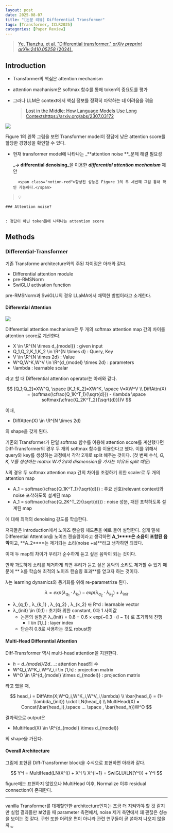 ```yaml
---
layout: post
date: 2025-08-07
title: "[논문 리뷰] Differential Transformer"
tags: [Transformer, ICLR2025]
categories: [Paper Review]
---
```


> [Ye, Tianzhu, et al. "Differential transformer." ](https://arxiv.org/abs/2410.05258)[_arXiv preprint arXiv:2410.05258_](https://arxiv.org/abs/2410.05258)[ (2024).](https://arxiv.org/abs/2410.05258)



## Introduction

- Transformer의 핵심은 attention mechanism
- attention machanism은 softmax 함수를 통해 token의 중요도를 평가
- 그러나 LLM은 context에서 핵심 정보를 정확히 파악하는 데 어려움을 겪음

	> [Lost in the Middle: How Language Models Use Long Contextshttps://arxiv.org/abs/2307.03172](https://arxiv.org/abs/2307.03172)


![](https://prod-files-secure.s3.us-west-2.amazonaws.com/542b861c-36a8-4051-84e5-8804b6728dba/9083ea56-691a-4752-ae26-47f403431ac8/image.png?X-Amz-Algorithm=AWS4-HMAC-SHA256&X-Amz-Content-Sha256=UNSIGNED-PAYLOAD&X-Amz-Credential=ASIAZI2LB466X5BXVOXF%2F20250924%2Fus-west-2%2Fs3%2Faws4_request&X-Amz-Date=20250924T080111Z&X-Amz-Expires=3600&X-Amz-Security-Token=IQoJb3JpZ2luX2VjEM%2F%2F%2F%2F%2F%2F%2F%2F%2F%2F%2FwEaCXVzLXdlc3QtMiJGMEQCIH2pHGtAMqBoAHXEU%2BIJ0lwg8QizLLAu0o5RiUZSmg61AiA5ZM%2B8FL3T1dW%2FKMncbRkvWS9PW9V6kuAI7Fs3n7I9cSr%2FAwhYEAAaDDYzNzQyMzE4MzgwNSIMdbUFcfrC6Jv01PHsKtwDNfn6K5oCBCEjzmXgENAH52N1fpEe9TYk%2F5I5m9M9gGHBqbJwqnLrVvCxs61xtGhlSKeZAnyD7tehdYpT5uarNxa3wEicpJd%2BJuLB%2B4xYSTStBmvq%2FFuSkhO%2FiIwJlJV2Wdc384JBOc0DHTmGin91uEF%2B8TT3zYf0bzuJ9xyf8mfPsZIGpF8NGjbAOL03rSKNanSCLZ%2BjIOD08BtnUJNLKYy2GbjLeaxFOpwEtV7yGa%2B%2FaZoP1%2FmSTrDT20JduH%2B7U6h6elXb%2BBWSjcEaV%2BXBtSysvoF05yJ6lb%2BFmrKQGfTqxRIjOWzG4VVE7jtlffgKO%2FxKhx1TNbAvZhTYKTdtJQJ9C9uJddgVxu%2FYJo2eP5JkbfLTLb9z589n7WmNebat8K%2FsiRk8dh0s7x930izY0lFB0Cy8xW%2FnUzR3KFO7N%2FyvFwGdiVIaq0t8NiGAbkwxBC%2F%2FLFFGG%2FqbHzXOsYXjblGp11CTRsJrHz7Yqg5EbEweU8pemc7x4%2BHwPSBeEYZhjrezYDMVdCXuTEROJ3WYjpf%2FSLoG3h2VhS5BJBfXRsTSNslsChisAny%2F7GLCUCyuYyO9I7E4SY2wRC%2F1%2FG9PWMkCvTF34Wsj1MUE%2B9r226GFmYQqqmt%2BgHMor40wl7XOxgY6pgFtEZo%2FxD07%2FTPHfQk8vFPab1EmNMCWs7qPI2YSsqKoQyKjylttcjePfbBPE3vOy5Txc69HZj8CqXbwnBi%2BxGvV6BRq0UKuF08zlSl9XAI%2FsrV%2B24kcNhOS4zz5TZgFhopVkZ2IdRtv19wfDObNYXWGcD1SrTaK7RY111G1fIID6aiRRf0lbj1wkv9ZEQ0q0IWePndJNXTgtuwUoBmOeYoz1UojzblS&X-Amz-Signature=77346b16fe5f9a0a9adb33406a91703d2495bf592f91e34751375512515ac65d&X-Amz-SignedHeaders=host&x-amz-checksum-mode=ENABLED&x-id=GetObject)


Figure 1의 왼쪽 그림을 보면 Transformer model이 정답에 낮은 attention score를 할당한 경향성을 확인할 수 있다.

- 현재 transformer model에 나타나는 _**attention noise **_문제 해결 필요성

	_**→ differential denoising**_을 이용한 _**differential attention mechanism**_ 제안


		<span class="notion-red">향상된 성능은 Figure 1의 두 세번째 그림 통해 확인 가능하다.</span>


> 💡 


	### Attention noise?


	: 정답이 아닌 token들에 나타나는 attention score



## Methods



### Differential-Transformer


기존 Transforme architecture와의 주된 차이점은 아래와 같다.

- Differential attention module
- pre-RMSNorm
- SwiGLU activation function

pre-RMSNorm과 SwiGLU의 경우 LLaMA에서 채택한 방법이라고 소개한다.



#### Differential Attention


![](https://prod-files-secure.s3.us-west-2.amazonaws.com/542b861c-36a8-4051-84e5-8804b6728dba/116d70b2-1963-4810-9167-f4c7d8a06e8f/image.png?X-Amz-Algorithm=AWS4-HMAC-SHA256&X-Amz-Content-Sha256=UNSIGNED-PAYLOAD&X-Amz-Credential=ASIAZI2LB466X5BXVOXF%2F20250924%2Fus-west-2%2Fs3%2Faws4_request&X-Amz-Date=20250924T080111Z&X-Amz-Expires=3600&X-Amz-Security-Token=IQoJb3JpZ2luX2VjEM%2F%2F%2F%2F%2F%2F%2F%2F%2F%2F%2FwEaCXVzLXdlc3QtMiJGMEQCIH2pHGtAMqBoAHXEU%2BIJ0lwg8QizLLAu0o5RiUZSmg61AiA5ZM%2B8FL3T1dW%2FKMncbRkvWS9PW9V6kuAI7Fs3n7I9cSr%2FAwhYEAAaDDYzNzQyMzE4MzgwNSIMdbUFcfrC6Jv01PHsKtwDNfn6K5oCBCEjzmXgENAH52N1fpEe9TYk%2F5I5m9M9gGHBqbJwqnLrVvCxs61xtGhlSKeZAnyD7tehdYpT5uarNxa3wEicpJd%2BJuLB%2B4xYSTStBmvq%2FFuSkhO%2FiIwJlJV2Wdc384JBOc0DHTmGin91uEF%2B8TT3zYf0bzuJ9xyf8mfPsZIGpF8NGjbAOL03rSKNanSCLZ%2BjIOD08BtnUJNLKYy2GbjLeaxFOpwEtV7yGa%2B%2FaZoP1%2FmSTrDT20JduH%2B7U6h6elXb%2BBWSjcEaV%2BXBtSysvoF05yJ6lb%2BFmrKQGfTqxRIjOWzG4VVE7jtlffgKO%2FxKhx1TNbAvZhTYKTdtJQJ9C9uJddgVxu%2FYJo2eP5JkbfLTLb9z589n7WmNebat8K%2FsiRk8dh0s7x930izY0lFB0Cy8xW%2FnUzR3KFO7N%2FyvFwGdiVIaq0t8NiGAbkwxBC%2F%2FLFFGG%2FqbHzXOsYXjblGp11CTRsJrHz7Yqg5EbEweU8pemc7x4%2BHwPSBeEYZhjrezYDMVdCXuTEROJ3WYjpf%2FSLoG3h2VhS5BJBfXRsTSNslsChisAny%2F7GLCUCyuYyO9I7E4SY2wRC%2F1%2FG9PWMkCvTF34Wsj1MUE%2B9r226GFmYQqqmt%2BgHMor40wl7XOxgY6pgFtEZo%2FxD07%2FTPHfQk8vFPab1EmNMCWs7qPI2YSsqKoQyKjylttcjePfbBPE3vOy5Txc69HZj8CqXbwnBi%2BxGvV6BRq0UKuF08zlSl9XAI%2FsrV%2B24kcNhOS4zz5TZgFhopVkZ2IdRtv19wfDObNYXWGcD1SrTaK7RY111G1fIID6aiRRf0lbj1wkv9ZEQ0q0IWePndJNXTgtuwUoBmOeYoz1UojzblS&X-Amz-Signature=9d4a4c4fba13b2d606b29a33c4377cdafcf9a9efadc422a5061a91b2ae109c84&X-Amz-SignedHeaders=host&x-amz-checksum-mode=ENABLED&x-id=GetObject)


Differential attention mechanism은 두 개의 softmax attention map 간의 차이를 attention score로 계산한다.

- X \in \R^{N \times d\_{model}} : given input
- Q\_1,Q\_2,K\_1,K\_2 \in \R^{N \times d} : Query, Key
- V \in \R^{N \times 2d} : Value
- W^Q,W^K,W^V \in \R^{d\_{model} \times 2d} : parameters
- \lambda : learnable scalar

라고 할 때 Differential attention operator는 아래와 같다.


$$
[Q_1;Q_2]=XW^Q, \space [K_1;K_2]=XW^K, \space V=XW^V \\
DiffAttn(X) = (softmax(\cfrac{Q_1K^T_1}{\sqrt{d}}) - \lambda \space softmax(\cfrac{Q_2K^T_2}{\sqrt{d}}))V
$$


이때,

- DiffAtten(X) \in \R^{N \times 2d}

의 shape을 갖게 된다.


기존의 Transformer가 단일 softmax 함수를 이용해 attention score를 계산했다면 Diff-Transformer의 경우 두 개의 softmax 함수를 이용한다고 했다. 이를 위해서 query와 key를 생성하는 과정에서 각각 2개로 split 해주는 것이다. <span class="notion-red">(첫 번째 수식, </span><span class="notion-red">_Q, K, V를 생성하는 matrix W가 2d의 dismension을 가지는 이유도 split 때문_</span><span class="notion-red">)</span>


 λ의 경우 두 softmax attention map 간의 차이를 조정하기 위한 scaler로 두 개의 attention map

- A\_1 = softmax(\cfrac{Q\_1K^T\_1}{\sqrt{d}}) : 주요 신호(relevant context)와 noise 포착하도록 설계된 map
- A\_1 = softmax(\cfrac{Q\_2K^T\_2}{\sqrt{d}}) : noise 성분, 패턴 포착하도록 설계된 map 

에 대해 최적의 denoising 강도를 학습한다.


저자들은 introduction에서 노이즈 캔슬링 헤드폰을 예로 들어 설명한다. 쉽게 말해 Differential Attention을 노이즈 캔슬링이라고 생각하면 **A\_1****은 소음이 포함된 음악**이고, **A\_2****는 제거되는 소리(noise +a)**라고 생각하면 되겠다. 


이때 두 map의 차이가 우리가 순수하게 듣고 싶은 음악이 되는 것이다. 


만약 과도하게 소리를 제거하게 되면 우리가 듣고 싶은 음악의 소리도 제거할 수 있기 때문에 ** λ를 학습해 최적의 노이즈 캔슬링 효과**를 얻고자 하는 것이다.


λ는 learning dynamics와 동기화를 위해 re-parametrize 된다.


$$
\lambda = exp(\lambda_{q_1} \cdot \lambda_{k_1}) - exp(\lambda_{q_2} \cdot \lambda_{k_2}) + \lambda_{init}
$$

- λ\_{q\_1} , λ\_{k\_1} , λ\_{q\_2} , λ\_{k\_2} ∈ R^d : learnable vector
- λ\_{init} \in (0,1) : 초기화 위한 constant, 0과 1 사이값
	- 논문의 실험은 λ\_{init} = 0.8 − 0.6 × exp(−0.3 · (l − 1)) 로 초기화해 진행
		- l \in [1,L] : layer index
	- 단순히 0.8로 사용하는 것도 robust함


#### **Multi-Head Differential Attention**


Diff-Transformer 역시 multi-head attention을 지원한다.

- _h = d\_{model}/2d__ _: attention head의 수
- W^Q\_i,W^K\_i,W^V\_i,i \in [1,h] : projection matrix
- W^O \in \R^{d\_{model} \times d\_{model}} : projection matrix

라고 했을 때,


$$
head_i = DiffAttn(X;W^Q_i,W^K_i,W^V_i,\lambda) \\
\bar{head_i} = (1-\lambda_{init}) \cdot LN(head_i) \\
MultiHead(X) = Concat(\bar{head_i},\space ... \space , \bar{head_h})W^O
$$


결과적으로 output은

- MultiHead(X) \in \R^{d\_{model} \times d\_{model}}

의 shape을 가진다.



#### Overall Architecture


그림에 표현된 Diff-Transformer block을 수식으로 표현하면 아래와 같다.


$$
Y^l = MultiHead(LN(X^l)) + X^l \\
X^{l+1} = SwiGLU(LN(Y^l)) + Y^l
$$


figure에는 표현하지 않았으나 MultiHead 이후, Normalize 이후 residual connection이 존재한다.


---


vanilla Transformer를 대체할만한 architecture인지는 조금 더 지켜봐야 할 것 같지만 실험 결과들만 보았을 때 parameter 측면에서, noise 제거 측면에서 꽤 괜찮은 성능을 보이는 것 같다. 구현 또한 어려운 편이 아니라 관련 연구들이 곧 쏟아져 나오지 않을까,,,

